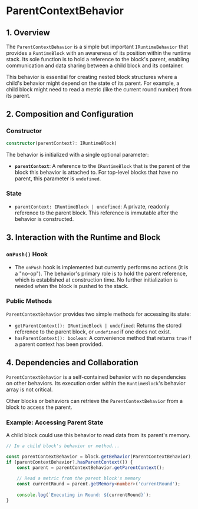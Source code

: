 # ParentContextBehavior

## 1. Overview

The `ParentContextBehavior` is a simple but important `IRuntimeBehavior` that provides a `RuntimeBlock` with an awareness of its position within the runtime stack. Its sole function is to hold a reference to the block's parent, enabling communication and data sharing between a child block and its container.

This behavior is essential for creating nested block structures where a child's behavior might depend on the state of its parent. For example, a child block might need to read a metric (like the current round number) from its parent.

## 2. Composition and Configuration

### Constructor

```typescript
constructor(parentContext?: IRuntimeBlock)
```

The behavior is initialized with a single optional parameter:

-   **`parentContext`**: A reference to the `IRuntimeBlock` that is the parent of the block this behavior is attached to. For top-level blocks that have no parent, this parameter is `undefined`.

### State

-   `parentContext: IRuntimeBlock | undefined`: A private, readonly reference to the parent block. This reference is immutable after the behavior is constructed.

## 3. Interaction with the Runtime and Block

### `onPush()` Hook

-   The `onPush` hook is implemented but currently performs no actions (it is a "no-op"). The behavior's primary role is to hold the parent reference, which is established at construction time. No further initialization is needed when the block is pushed to the stack.

### Public Methods

`ParentContextBehavior` provides two simple methods for accessing its state:

-   `getParentContext(): IRuntimeBlock | undefined`: Returns the stored reference to the parent block, or `undefined` if one does not exist.
-   `hasParentContext(): boolean`: A convenience method that returns `true` if a parent context has been provided.

## 4. Dependencies and Collaboration

`ParentContextBehavior` is a self-contained behavior with no dependencies on other behaviors. Its execution order within the `RuntimeBlock`'s behavior array is not critical.

Other blocks or behaviors can retrieve the `ParentContextBehavior` from a block to access the parent.

### Example: Accessing Parent State

A child block could use this behavior to read data from its parent's memory.

```typescript
// In a child block's behavior or method...

const parentContextBehavior = block.getBehavior(ParentContextBehavior);
if (parentContextBehavior?.hasParentContext()) {
    const parent = parentContextBehavior.getParentContext();
    
    // Read a metric from the parent block's memory
    const currentRound = parent.getMemory<number>('currentRound');
    
    console.log(`Executing in Round: ${currentRound}`);
}
```
